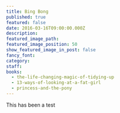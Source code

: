 ```yaml
---
title: Bing Bong
published: true
featured: false
date: 2016-03-16T09:00:00.000Z
description:
featured_image_path:
featured_image_position: 50
show_featured_image_in_post: false
fancy_font:
category:
staff:
books:
  - the-life-changing-magic-of-tidying-up
  - 13-ways-of-looking-at-a-fat-girl
  - princess-and-the-pony
---
```



This has been a test